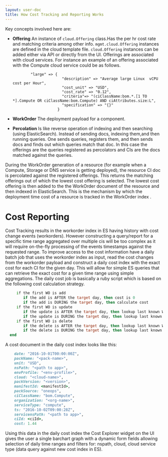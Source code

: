 ```yaml
---
layout: user-doc
title: How Cost Tracking and Reporting Works
---
```


Key concepts involved here are:

* **Offering**    An instance of `cloud.Offering` class.Has the per hr cost rate and matching criteria among other info.
                  `mgmt.cloud.Offering` instances are defined in the cloud template file. `cloud.Offering` instances can
                  be added either via API or directly from the UI. Offerings are associated with cloud services. For instance
                  an example of an offering associated with the Compute cloud service could be as follows.

              "large" => {
                            "description" => "Average large Linux  vCPU cost per Hour",
                            "cost_unit" => "USD",
                            "cost_rate" => "0.12",
                            "criteria"=> "(ciClassName:bom.*.[1 TO *].Compute OR ciClassName:bom.Compute) AND ciAttributes.size:L",
                            "specification" => "{}"
                          }


* **WorkOrder**   The deployment payload for a component.

* **Percolation** Is like reverse operation of indexing and then searching (using ElasticSearch). Instead of sending docs,
                  indexing them,and then running queries. One sends queries, registers them, and then sends docs and finds
                  out which queries match that doc. In this case the offerings are the queries registered as percolators
                  and CIs are the docs matched against the queries.


During the WorkOrder generation of a resource (for example when a Compute, Storage or DNS service is getting deployed), the resource CI doc is percolated against the registered offerings. This returns the matching offerings out of which the lowest cost offering is selected. The lowest cost offering is then added to the the WorkOrder document of the resource and then indexed in ElasticSearch. This is the mechanism by which the deployment time cost of a resource is tracked in the WorkOrder index .



# Cost Reporting

Cost Tracking results in the workorder index in ES having history with cost change events (workorders). However constructing a query/report for a specific time range aggregated over multiple cis will be too complex as it will require on-the-fly processing of the events timestamps against the requested range. To improve access to the cost information have a daily batch job that  uses the workorder index as input, read the cost changes from the workorder payload and construct a daily cost index with the exact cost for each CI for the given day. This will allow for simple ES queries that can retrieve the exact cost for a given time range using simple aggregations. The daily cost job is basically a ruby script which is based on the following cost calculation strategy.

~~~for a given ci
     if the first WO is add
        if the add is AFTER the target day, then cost is 0
        if the add is DURING the target day, then calculate cost
     if the first WO is update
        if the update is AFTER the target day, then lookup last known WO prior to target day and use that cost for the full day
        if the update is DURING the target day, then lookup last known WO prior to target day and calculate cost
     if the first WO is delete
        if the delete is AFTER the target day, then lookup last known WO prior to target day and use that cost for the full day
        if the delete is DURING the target day, then lookup last known WO prior to target day and calculate cost
  end
~~~  


A cost document in the daily cost index looks like this:

~~~ruby
    date: "2016-10-01T00:00:00Z",
    packName: "<pack-name>",
    unit: "USD",
    nsPath: "<path to app>",
    envProfile: "<env-profile>",
    cloud: "<cloud-name>",
    packVersion: "<version>",
    manifestId: <manifestId>,
    packSource: "oneops",
    ciClassName: "bom.Compute",
    organization: "<org-name>",
    serviceType: "compute",
    ts: "2016-10-02T09:00:28Z",
    servicensPath: "<path to app>",
    ciId: <ciId>,
    cost: 1.44
~~~                   

Using this data in the daily cost index the Cost Explorer widget on the UI gives the user a single barchart graph with a dynamic form fields allowing selection of daily time ranges and filters for: nspath, cloud, cloud service type (data query against new cost index in ES).
